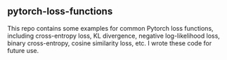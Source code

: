 ## pytorch-loss-functions
This repo contains some examples for common Pytorch loss functions, including cross-entropy loss, KL divergence, negative log-likelihood loss, binary cross-entropy, cosine similarity loss, etc. I wrote these code for future use.
